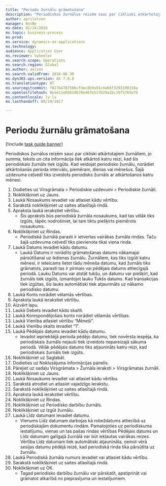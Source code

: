 ```yaml
--- 
title: "Periodu žurnālu grāmatošana"
description: "Periodiskos žurnālus reizēm sauc par cikliski atkārtotajiem žurnāliem, jo summa, teksts un cita informācija tiek atkārtoti katru reizi, kad šis periodiskais žurnāls tiek izgūts."
author: aprilolson
manager: AnnBe
ms.date: 02/24/2016
ms.topic: business-process
ms.prod: 
ms.service: dynamics-ax-applications
ms.technology: 
audience: Application User
ms.reviewer: twheeloc
ms.search.scope: Operations
ms.search.region: Global
ms.author: aolson
ms.search.validFrom: 2016-06-30
ms.dyn365.ops.version: AX 7.0.0
ms.translationtype: HT
ms.sourcegitcommit: f827b4787506cfdec8b9a91c4a68f3293190158a
ms.openlocfilehash: 8eae11e0501db78e467e517b29a2bc19f5765e75
ms.contentlocale: lv-lv
ms.lasthandoff: 09/29/2017

---
```

# <a name="post-periodic-journals"></a>Periodu žurnālu grāmatošana

[!include [task guide banner](../../includes/task-guide-banner.md)]

Periodiskos žurnālus reizēm sauc par cikliski atkārtotajiem žurnāliem, jo summa, teksts un cita informācija tiek atkārtoti katru reizi, kad šis periodiskais žurnāls tiek izgūts. Kad veidojat periodisko žurnālu, norādiet atkārtošanās perioda intervālu, piemēram, dienas vai mēnešus. Šajā uzdevuma ceļvedī tiks izveidots periodisks žurnāls ar atkārtošanos katru mēnesi.



1. Dodieties uz Virsgrāmata > Periodiskie uzdevumi > Periodiskie žurnāli.
2. Noklikšķiniet uz Jauns.
3. Laukā Nosaukums ievadiet vai atlasiet kādu vērtību.
4. Sarakstā noklikšķiniet uz saites atlasītajā rindā.
5. Apraksta laukā ierakstiet vērtību.
    * Šis apraksts būs periodiskā žurnāla nosaukums, kad tas vēlāk tiks izgūts, tāpēc nodrošiniet, lai tam tiktu piešķirts piemērots nosaukums.  
6. Noklikšķiniet uz Rindas.
    * Periodiskā žurnālā parasti ir ietvertas vairākas žurnāla rindas. Taču šajā uzdevuma ceļvedī tiks pievienota tikai viena rinda.  
7. Laukā Datums ievadiet kādu datumu.
    * Laukā Datums ir norādīts grāmatošanas datums nākamajai pārsūtīšanai uz ikdienas žurnālu. Žurnāliem, kas tiks izgūti katru mēnesi, ir ieteicams lietot tādu mēneša datumu, kad žurnāls tiks grāmatots, parasti tas ir pirmais vai pēdējais datums attiecīgajā periodā. Lauku Datums var atstāt tukšu, un datumu var piešķirt, kad žurnāls tiek izgūts, izmantojot lauku Tukšs datums.    Kad transakcijas tiek izgūtas, šis lauks automātiski tiek atjaunināts uz nākamo periodisko datumu.  
8. Laukā Konts norādiet vēlamās vērtības.
9. Apraksta laukā ierakstiet vērtību.
10. Aizvērt lapu.
11. Laukā Debets ievadiet kādu skaitli.
12. Laukā Korespondējošais konts norādiet vēlamās vērtības.
13. Laukā Vienība atlasiet vērtību “Mēneši”.
14. Laukā Vienību skaits ievadiet “1”.
15. Laukā Pēdējais datums ievadiet kādu datumu.
    * Ievadot iepriekšējā perioda pēdējo datumu, tiek novērsta iespēja, ka periodiskais žurnāls nejauši tiek izveidots nepareizajā sākuma periodā. Vēlāk pēdējais datums tiks atjaunināts katru reizi, kad periodiskais žurnāls tiek izgūts.  
16. Noklikšķiniet uz Saglabāt.
17. Dodieties uz Noklusējuma informācijas panelis.
18. Pārejiet uz sadaļu Virsgrāmata > Žurnāla ieraksti > Virsgrāmatas žurnāli.
19. Noklikšķiniet uz Jauns.
20. Laukā Nosaukums ievadiet vai atlasiet kādu vērtību.
21. Sarakstā atrodiet un atlasiet vajadzīgo ierakstu.
22. Sarakstā noklikšķiniet uz saites atlasītajā rindā.
23. Apraksta laukā ierakstiet vērtību.
24. Noklikšķiniet uz Rindas.
25. Noklikšķiniet uz Periodisko darbību žurnāls.
26. Noklikšķiniet uz Izgūt žurnālu.
27. Laukā Līdz datumam ievadiet datumu.
    * Vienums Līdz datumam darbojas kā robeždatums attiecībā uz periodiskajām dokumentu rindām. Pamatojoties uz periodiskuma iestatījumu, vienas un tas pašas rindas vērtības Pēdējais datums un Līdz datumam galīgajā žurnālā var būt iekļautas vairākas reizes. Vērtība Līdz datumam tiek automātiski atjaunināta, ņemot vērā sesijas datumu pēdējā reizē, kad periodiskā rinda tika pārsūtīta uz žurnālu.  
28. Laukā Periodiskā žurnāla numurs ievadiet vai atlasiet kādu vērtību.
29. Sarakstā noklikšķiniet uz saites atlasītajā rindā.
30. Noklikšķiniet uz OK.
    * Tagad periodisko darbību žurnālu var pārskatīt, apstiprināt vai grāmatot atkarībā no pieprasījuma un iestatījumiem.  



